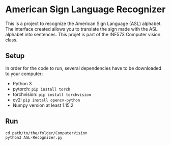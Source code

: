 # American Sign Language Recognizer

This is a project to recognize the American Sign Language (ASL) alphabet. The interface created allows you to translate the sign made with the ASL alphabet into sentences.
This projet is part of the INF573 Computer vision class.

## Setup

In order for the code to run, several dependencies have to be downloaded to your computer:

- Python 3
- pytorch: `pip install torch`
- torchvision: `pip install torchvision`
- cv2: `pip install opencv-python`
- Numpy version at least 1.15.2

## Run

```
cd path/to/the/folder/ComputerVision
python3 ASL-Recognizer.py
```
